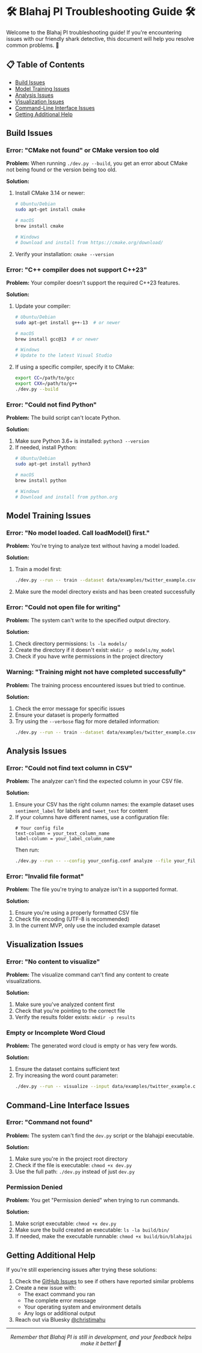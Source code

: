 # 🛠️ Blahaj PI Troubleshooting Guide 🛠️

Welcome to the Blahaj PI troubleshooting guide! If you're encountering issues with our friendly shark detective, this document will help you resolve common problems. 🦈

## 📋 Table of Contents

- [Build Issues](#build-issues)
- [Model Training Issues](#model-training-issues)
- [Analysis Issues](#analysis-issues)
- [Visualization Issues](#visualization-issues)
- [Command-Line Interface Issues](#command-line-interface-issues)
- [Getting Additional Help](#getting-additional-help)

## Build Issues

### Error: "CMake not found" or CMake version too old

**Problem:** When running `./dev.py --build`, you get an error about CMake not being found or the version being too old.

**Solution:** 
1. Install CMake 3.14 or newer:
   ```bash
   # Ubuntu/Debian
   sudo apt-get install cmake
   
   # macOS
   brew install cmake
   
   # Windows
   # Download and install from https://cmake.org/download/
   ```
2. Verify your installation: `cmake --version`

### Error: "C++ compiler does not support C++23"

**Problem:** Your compiler doesn't support the required C++23 features.

**Solution:**
1. Update your compiler:
   ```bash
   # Ubuntu/Debian
   sudo apt-get install g++-13  # or newer
   
   # macOS
   brew install gcc@13  # or newer
   
   # Windows
   # Update to the latest Visual Studio
   ```
2. If using a specific compiler, specify it to CMake:
   ```bash
   export CC=/path/to/gcc
   export CXX=/path/to/g++
   ./dev.py --build
   ```

### Error: "Could not find Python"

**Problem:** The build script can't locate Python.

**Solution:**
1. Make sure Python 3.6+ is installed: `python3 --version`
2. If needed, install Python:
   ```bash
   # Ubuntu/Debian
   sudo apt-get install python3
   
   # macOS
   brew install python
   
   # Windows
   # Download and install from python.org
   ```

## Model Training Issues

### Error: "No model loaded. Call loadModel() first."

**Problem:** You're trying to analyze text without having a model loaded.

**Solution:**
1. Train a model first:
   ```bash
   ./dev.py --run -- train --dataset data/examples/twitter_example.csv --output models/my_model
   ```
2. Make sure the model directory exists and has been created successfully

### Error: "Could not open file for writing"

**Problem:** The system can't write to the specified output directory.

**Solution:**
1. Check directory permissions: `ls -la models/`
2. Create the directory if it doesn't exist: `mkdir -p models/my_model`
3. Check if you have write permissions in the project directory

### Warning: "Training might not have completed successfully"

**Problem:** The training process encountered issues but tried to continue.

**Solution:**
1. Check the error message for specific issues
2. Ensure your dataset is properly formatted
3. Try using the `--verbose` flag for more detailed information:
   ```bash
   ./dev.py --run -- train --dataset data/examples/twitter_example.csv --output models/my_model --verbose
   ```

## Analysis Issues

### Error: "Could not find text column in CSV"

**Problem:** The analyzer can't find the expected column in your CSV file.

**Solution:**
1. Ensure your CSV has the right column names: the example dataset uses `sentiment_label` for labels and `tweet_text` for content
2. If your columns have different names, use a configuration file:
   ```
   # Your config file
   text-column = your_text_column_name
   label-column = your_label_column_name
   ```
   Then run:
   ```bash
   ./dev.py --run -- --config your_config.conf analyze --file your_file.csv
   ```

### Error: "Invalid file format"

**Problem:** The file you're trying to analyze isn't in a supported format.

**Solution:**
1. Ensure you're using a properly formatted CSV file
2. Check file encoding (UTF-8 is recommended)
3. In the current MVP, only use the included example dataset

## Visualization Issues

### Error: "No content to visualize"

**Problem:** The visualize command can't find any content to create visualizations.

**Solution:**
1. Make sure you've analyzed content first
2. Check that you're pointing to the correct file
3. Verify the results folder exists: `mkdir -p results`

### Empty or Incomplete Word Cloud

**Problem:** The generated word cloud is empty or has very few words.

**Solution:**
1. Ensure the dataset contains sufficient text
2. Try increasing the word count parameter:
   ```bash
   ./dev.py --run -- visualize --input data/examples/twitter_example.csv --output results/viz.txt --max-words 100
   ```

## Command-Line Interface Issues

### Error: "Command not found"

**Problem:** The system can't find the `dev.py` script or the blahajpi executable.

**Solution:**
1. Make sure you're in the project root directory
2. Check if the file is executable: `chmod +x dev.py`
3. Use the full path: `./dev.py` instead of just `dev.py`

### Permission Denied

**Problem:** You get "Permission denied" when trying to run commands.

**Solution:**
1. Make script executable: `chmod +x dev.py`
2. Make sure the build created an executable: `ls -la build/bin/`
3. If needed, make the executable runnable: `chmod +x build/bin/blahajpi`

## Getting Additional Help

If you're still experiencing issues after trying these solutions:

1. Check the [GitHub Issues](https://github.com/christimahu/blahajpi/issues) to see if others have reported similar problems
2. Create a new issue with:
   - The exact command you ran
   - The complete error message
   - Your operating system and environment details
   - Any logs or additional output
3. Reach out via Bluesky [@christimahu](https://bsky.app/profile/christimahu.bsky.social)

---

<p align="center">
  <i>Remember that Blahaj PI is still in development, and your feedback helps make it better! 🦈</i>
</p>
